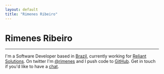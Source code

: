 ```yaml
---
layout: default
title: "Rimenes Ribeiro"
---
```


# Rimenes Ribeiro

* * *

I'm a Software Developer based in [Brazil](https://www.google.com.br/search?biw=1920&bih=1006&tbm=isch&ei=r8FUWuD1BIG5wASCiaS4Bg&q=paisagens+jo%C3%A3o+pessoa+paraiba&oq=paisagens+jo%C3%A3o+pessoa+paraiba&gs_l=psy-ab.3...4580.6400.0.6776.8.8.0.0.0.0.181.788.0j5.5.0....0...1c.1.64.psy-ab..3.1.160...0i8i30k1.0.FxxApHl1FAw), currently working for [Reliant Solutions](http://reliantsolutions.com). On twitter I'm [@rimenes](https://twitter.com/rimenes) and I push code to [GitHub](https://github.com/rimenes). Get in touch if you'd like to have a [chat](mailto:rima@rimenesribeiro.com).
